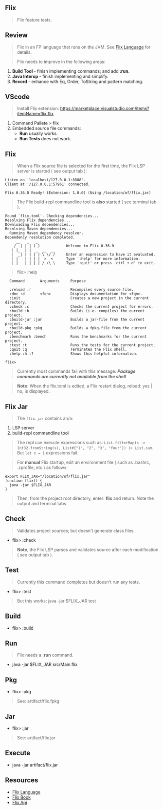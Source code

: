 Flix
----
>Flix feature tests.

Review
------
>Flix in an FP language that runs on the JVM. See [Flix Language](https://flix.dev/) for details.

>Flix needs to improve in the following areas:
1. **Build Tool** - finish implementing commands; and add **:run**.
2. **Java Interop** - finish implementing and simplify.
3. **Record** - enhance with Eq, Order, ToString and pattern matching.

VScode
------
>Install Flix extension: https://marketplace.visualstudio.com/items?itemName=flix.flix

1. Command Pallete > flix
2. Embedded source file commands:
    * **Run** usually works.
    * **Run Tests** does not work.

Flix
----
>When a Flix source file is selected for the first time, the Flix LSP server is started ( see output tab ):
```
Listen on 'localhost/127.0.0.1:8888'.
Client at '/127.0.0.1:57961' connected.
                                                                                
Flix 0.36.0 Ready! (Extension: 1.0.0) (Using /location/of/flix.jar)
```
>The Flix build-repl commandline tool is **also** started ( see terminal tab ).

```
Found `flix.toml'. Checking dependencies...
Resolving Flix dependencies...
Downloading Flix dependencies...
Resolving Maven dependencies...
  Running Maven dependency resolver.
Dependency resolution completed.
     __   _   _
    / _| | | (_)            Welcome to Flix 0.36.0
   | |_  | |  _  __  __
   |  _| | | | | \ \/ /     Enter an expression to have it evaluated.
   | |   | | | |  >  <      Type ':help' for more information.
   |_|   |_| |_| /_/\_\     Type ':quit' or press 'ctrl + d' to exit.
```
> flix> :help
```
  Command       Arguments     Purpose

  :reload :r                  Recompiles every source file.
  :doc :d       <fqn>         Displays documentation for <fqn>.
  :init                       Creates a new project in the current directory.
  :check :c                   Checks the current project for errors.
  :build :b                   Builds (i.e. compiles) the current project.
  :build-jar :jar             Builds a jar-file from the current project.
  :build-pkg :pkg             Builds a fpkg-file from the current project.
  :benchmark :bench           Runs the benchmarks for the current project.
  :test :t                    Runs the tests for the current project.
  :quit :q                    Terminates the Flix shell.
  :help :h :?                 Shows this helpful information.

flix>
```
>Currently most commands fail with this message: ***Package commands are currently not available from the shell***

>**Note:** When the flix.toml is edited, a Flix restart dialog, reload: yes | no, is displayed.

Flix Jar
--------
>The ```flix.jar``` contains an/a:
1. LSP server
2. build-repl commandline tool
>The repl can execute expressions such as: ```List.filterMap(s -> Int32.fromString(s), List#{"1", "2", "3", "four"}) |> List.sum```.
>But ```let x = 1``` expressions fail.

>For **manual** Flix startup, edit an environment file ( such as .bashrc, .zprofile, etc ) as follows:
```
export FLIX_JAR="/location/of/flix.jar"
function flix() {
  java -jar $FLIX_JAR
}
```
>Then, from the project root directory, enter: **flix** and return. Note the output and terminal tabs.

Check
-----
>Validates project sources; but doesn't generate class files.
* flix> :check

>**Note**, the Flix LSP parses and validates source after each modification ( see output tab ).

Test
----
>Currently this command completes but doesn't run any tests.
* flix> :test
>But this works: java -jar $FLIX_JAR test

Build
-----
* flix> :build

Run
---
>Flix needs a **:run** command.
* java -jar $FLIX_JAR src/Main.flix

Pkg
---
* flix> :pkg
> See: artifact/flix.fpkg

Jar
---
* flix> :jar
> See: artifact/flix.jar

Execute
-------
* java -jar artifact/flix.jar

Resources
---------
* [Flix Language](https://flix.dev/)
* [Flix Book](https://doc.flix.dev/introduction.html)
* [Flix Api](https://api.flix.dev/)